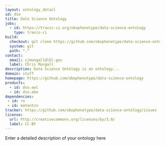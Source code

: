 ```yaml
---
layout: ontology_detail
id: dso
title: Data Science Ontology
jobs:
  - id: https://travis-ci.org/obophenotype/data-science-ontology
    type: travis-ci
build:
  checkout: git clone https://github.com/obophenotype/data-science-ontology.git
  system: git
  path: "."
contact:
  email: cjmungall@lbl.gov
  label: Chris Mungall
description: Data Science Ontology is an ontology...
domain: stuff
homepage: https://github.com/obophenotype/data-science-ontology
products:
  - id: dso.owl
  - id: dso.obo
dependencies:
 - id: ro
 - id: matentzn
tracker: https://github.com/obophenotype/data-science-ontology/issues
license:
  url: http://creativecommons.org/licenses/by/3.0/
  label: CC-BY
---
```


Enter a detailed description of your ontology here
